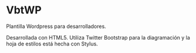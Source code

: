 # VbtWP
Plantilla Wordpress para desarrolladores.

Desarrollada con HTML5. Utiliza Twitter Bootstrap para la diagramación y la hoja de estilos está hecha con Stylus.
